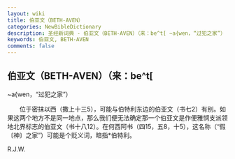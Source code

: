 ```yaml
---
layout: wiki
title: 伯亚文（BETH-AVEN）
categories: NewBibleDictionary
description: 圣经新词典 - 伯亚文（BETH-AVEN）（来：be^t[ ~a{wen，“过犯之家”）
keywords: 伯亚文, BETH-AVEN
comments: false
---
```


## 伯亚文（BETH-AVEN）（来：be^t[

~a{wen，“过犯之家”）

　　位于密抹以西（撒上十三5），可能与伯特利东边的伯亚文（书七2）有别。如果这两个地方不是同一地点，那么我们便无法确定那一个伯亚文是作便雅悯支派领地北界标志的伯亚文（书十八12）。在何西阿书（四15，五8，十5），这名称（“假〔神〕之家”）可能是个贬义词，暗指*伯特利。

R.J.W.






